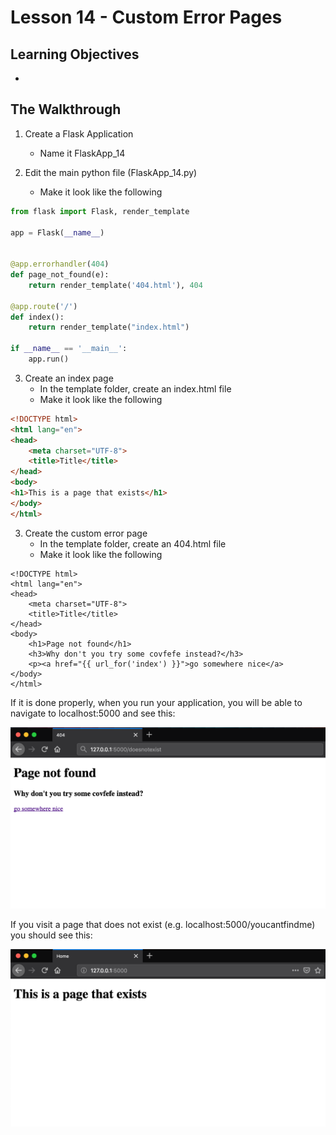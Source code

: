 # Lesson 14 - Custom Error Pages

## Learning Objectives
* 

## The Walkthrough
1. Create a Flask Application
	* Name it FlaskApp_14

2. Edit the main python file (FlaskApp_14.py)
	* Make it look like the following
    
```python
from flask import Flask, render_template

app = Flask(__name__)


@app.errorhandler(404)
def page_not_found(e):
    return render_template('404.html'), 404

@app.route('/')
def index():
    return render_template("index.html")

if __name__ == '__main__':
    app.run()
```

3. Create an index page
	* In the template folder, create an index.html file
	* Make it look like the following
    
```html
<!DOCTYPE html>
<html lang="en">
<head>
    <meta charset="UTF-8">
    <title>Title</title>
</head>
<body>
<h1>This is a page that exists</h1>
</body>
</html>
```

3. Create the custom error page
	* In the template folder, create an 404.html file
	* Make it look like the following
    
```
<!DOCTYPE html>
<html lang="en">
<head>
    <meta charset="UTF-8">
    <title>Title</title>
</head>
<body>
    <h1>Page not found</h1>
    <h3>Why don't you try some covfefe instead?</h3>
    <p><a href="{{ url_for('index') }}">go somewhere nice</a>
</body>
</html>
```


If it is done properly, when you run your application, you will be able to navigate to localhost:5000 and see this:

![Basic User Authentication](img/lesson14a.png)

If you visit a page that does not exist (e.g. localhost:5000/youcantfindme) you should see this:

![Basic User Authentication](img/lesson14b.png)


